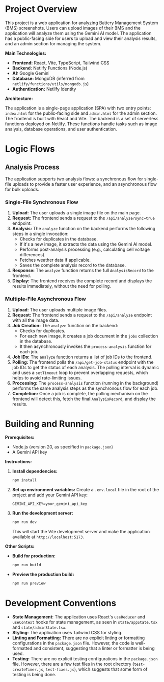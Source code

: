# Project Overview

This project is a web application for analyzing Battery Management System (BMS) screenshots. Users can upload images of their BMS and the application will analyze them using the Gemini AI model. The application has a public-facing side for users to upload and view their analysis results, and an admin section for managing the system.

**Main Technologies:**

*   **Frontend:** React, Vite, TypeScript, Tailwind CSS
*   **Backend:** Netlify Functions (Node.js)
*   **AI:** Google Gemini
*   **Database:** MongoDB (inferred from `netlify/functions/utils/mongodb.js`)
*   **Authentication:** Netlify Identity

**Architecture:**

The application is a single-page application (SPA) with two entry points: `index.html` for the public-facing side and `admin.html` for the admin section. The frontend is built with React and Vite. The backend is a set of serverless functions deployed on Netlify. These functions handle tasks such as image analysis, database operations, and user authentication.

# Logic Flows

## Analysis Process

The application supports two analysis flows: a synchronous flow for single-file uploads to provide a faster user experience, and an asynchronous flow for bulk uploads.

### Single-File Synchronous Flow

1.  **Upload:** The user uploads a single image file on the main page.
2.  **Request:** The frontend sends a request to the `/api/analyze?sync=true` endpoint.
3.  **Analysis:** The `analyze` function on the backend performs the following steps in a single invocation:
    *   Checks for duplicates in the database.
    *   If it's a new image, it extracts the data using the Gemini AI model.
    *   Performs post-analysis processing (e.g., calculating cell voltage differences).
    *   Fetches weather data if applicable.
    *   Saves the complete analysis record to the database.
4.  **Response:** The `analyze` function returns the full `AnalysisRecord` to the frontend.
5.  **Display:** The frontend receives the complete record and displays the results immediately, without the need for polling.

### Multiple-File Asynchronous Flow

1.  **Upload:** The user uploads multiple image files.
2.  **Request:** The frontend sends a request to the `/api/analyze` endpoint with all the image data.
3.  **Job Creation:** The `analyze` function on the backend:
    *   Checks for duplicates.
    *   For each new image, it creates a job document in the `jobs` collection in the database.
    *   It then asynchronously invokes the `process-analysis` function for each job.
4.  **Job IDs:** The `analyze` function returns a list of job IDs to the frontend.
5.  **Polling:** The frontend polls the `/api/get-job-status` endpoint with the job IDs to get the status of each analysis. The polling interval is dynamic and uses a `setTimeout` loop to prevent overlapping requests, which helps to avoid rate-limiting issues.
6.  **Processing:** The `process-analysis` function (running in the background) performs the same analysis steps as the synchronous flow for each job.
7.  **Completion:** Once a job is complete, the polling mechanism on the frontend will detect this, fetch the final `AnalysisRecord`, and display the results.

# Building and Running

**Prerequisites:**

*   Node.js (version 20, as specified in `package.json`)
*   A Gemini API key

**Instructions:**

1.  **Install dependencies:**
    ```bash
    npm install
    ```

2.  **Set up environment variables:**
    Create a `.env.local` file in the root of the project and add your Gemini API key:
    ```
    GEMINI_API_KEY=your_gemini_api_key
    ```

3.  **Run the development server:**
    ```bash
    npm run dev
    ```
    This will start the Vite development server and make the application available at `http://localhost:5173`.

**Other Scripts:**

*   **Build for production:**
    ```bash
    npm run build
    ```
*   **Preview the production build:**
    ```bash
    npm run preview
    ```

# Development Conventions

*   **State Management:** The application uses React's `useReducer` and `useContext` hooks for state management, as seen in `state/appState.tsx` and `state/adminState.tsx`.
*   **Styling:** The application uses Tailwind CSS for styling.
*   **Linting and Formatting:** There are no explicit linting or formatting configurations in the `package.json` file. However, the code is well-formatted and consistent, suggesting that a linter or formatter is being used.
*   **Testing:** There are no explicit testing configurations in the `package.json` file. However, there are a few test files in the root directory (`test-createTimer.js`, `test-fixes.js`), which suggests that some form of testing is being done.

